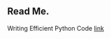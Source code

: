 ## Read Me.

Writing Efficient Python Code [link](https://campus.datacamp.com/courses/writing-efficient-python-code/foundations-for-efficiencies)
